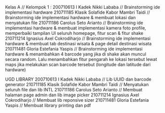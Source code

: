 Kelas A // Kelompok 1 :
200710613 I Kadek Nikki Lababa // Brainstorming ide implementasi hardware
210711185 Klasik Solafide Kabor Mambri Taidi //  Brainstorming ide implementasi hardware & membuat lokasi dan menyatukan file
210711186 Carolus Seto Arianto // Brainstorming ide implementasi hardware & membuat implementasi kamera foto profile, memperbaiki tampilan UI seluruh homepage, fitur scan & fitur shake
210711214 Ignasius Axel Cokrodiharjo // Brainstorming ide implementasi hardware & membuat tab destinasi wisata & page detail destinasi wisata
210711481 Gloria Estefania Yaspis // Brainstorming ide implementasi hardware & menambahkan 4 barcode yang jika di shake akan muncul secara random. Lalu menambahkan fitur pengarah ke lokasi tersebut lewat maps jika melakukan scan barcode tersebut (longitude dan latitude dari hardware)

UGD LIBRARY
200710613 I Kadek Nikki Lababa // Lib UUID dan barcode generator
210711185 Klasik Solafide Kabor Mambri Taidi //  Menyatukan seluruh file dan lib INTL
210711186 Carolus Seto Arianto // Membuat halaman page admin dan lib image picker
210711214 Ignasius Axel Cokrodiharjo // Membuat lib reponsive sizer
210711481 Gloria Estefania Yaspis // Membuat library printing dan pdf

